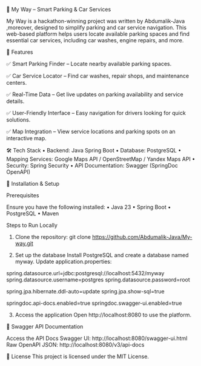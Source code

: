 🚗 My Way – Smart Parking & Car Services

My Way is a hackathon-winning project was written by Abdumalik-Java ,moreover, designed to simplify parking and car service navigation. This web-based platform helps users locate available parking spaces and find essential car services, including car washes, engine repairs, and more.

🌟 Features

✅ Smart Parking Finder – Locate nearby available parking spaces.

✅ Car Service Locator – Find car washes, repair shops, and maintenance centers.

✅ Real-Time Data – Get live updates on parking availability and service details.

✅ User-Friendly Interface – Easy navigation for drivers looking for quick solutions.

✅ Map Integration – View service locations and parking spots on an interactive map.

🛠 Tech Stack
 • Backend: Java Spring Boot
 • Database: PostgreSQL
 • Mapping Services: Google Maps API / OpenStreetMap / Yandex Maps API
 • Security: Spring Security
 • API Documentation: Swagger (SpringDoc OpenAPI)

🚀 Installation & Setup

Prerequisites

Ensure you have the following installed:
 • Java 23 
 • Spring Boot 
 • PostgreSQL 
 • Maven 

Steps to Run Locally
1. Clone the repository:
git clone https://github.com/Abdumalik-Java/My-way.git

2. Set up the database
Install PostgreSQL and create a database named myway.
Update application.properties:

spring.datasource.url=jdbc:postgresql://localhost:5432/myway
spring.datasource.username=postgres
spring.datasource.password=root

spring.jpa.hibernate.ddl-auto=update
spring.jpa.show-sql=true

springdoc.api-docs.enabled=true
springdoc.swagger-ui.enabled=true

3. Access the application
Open http://localhost:8080 to use the platform.

📖 Swagger API Documentation

Access the API Docs
Swagger UI: http://localhost:8080/swagger-ui.html
Raw OpenAPI JSON: http://localhost:8080/v3/api-docs

📜 License
This project is licensed under the MIT License.